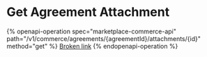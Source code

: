 # Get Agreement Attachment

{% openapi-operation spec="marketplace-commerce-api" path="/v1/commerce/agreements/{agreementId}/attachments/{id}" method="get" %}
[Broken link](broken-reference)
{% endopenapi-operation %}
